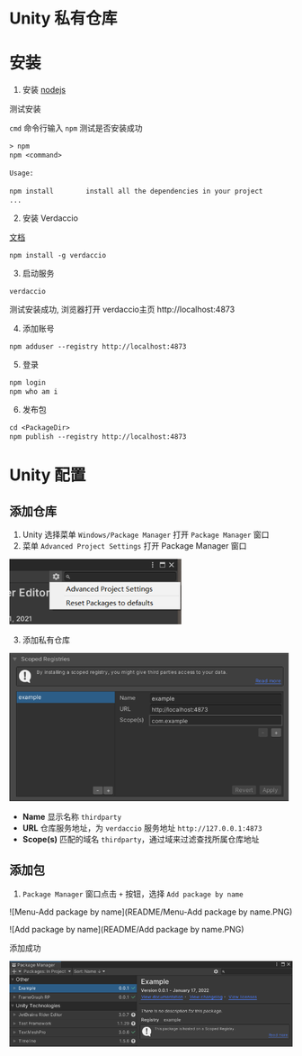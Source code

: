 # Unity 私有仓库

# 安装

1. 安装 [nodejs](https://nodejs.org/en/download) 

 测试安装

   `cmd` 命令行输入 `npm` 测试是否安装成功

   ```shell
   > npm
   npm <command>
   
   Usage:
   
   npm install        install all the dependencies in your project
   ...
   ```

2. 安装 Verdaccio

[文档](https://verdaccio.org/docs/cli)

```
npm install -g verdaccio
```

3. 启动服务

```
verdaccio
```

测试安装成功, 浏览器打开 verdaccio主页 http://localhost:4873

4. 添加账号

```
npm adduser --registry http://localhost:4873
```

5. 登录

```
npm login
npm who am i
```

6. 发布包

```
cd <PackageDir>
npm publish --registry http://localhost:4873
```

# Unity 配置

## 添加仓库

1. Unity 选择菜单 `Windows/Package Manager` 打开 `Package Manager` 窗口
2. 菜单 `Advanced Project Settings` 打开 Package Manager 窗口

<img src="README/Menu-Advanced Project Settings.PNG" alt="Menu-Advanced Project Settings" style="zoom:80%;" />

3. 添加私有仓库

<img src="README/AddRegistry.PNG" alt="AddRegistry" style="zoom: 67%;" />

- **Name** 显示名称 `thirdparty`
- **URL** 仓库服务地址，为 `verdaccio` 服务地址 `http://127.0.0.1:4873`
- **Scope(s)** 匹配的域名 `thirdparty`，通过域来过滤查找所属仓库地址

## 添加包

1. `Package Manager` 窗口点击 `+` 按钮，选择 `Add package by name` 

![Menu-Add package by name](README/Menu-Add package by name.PNG)

![Add package by name](README/Add package by name.PNG)

添加成功

<img src="README/Add package by name-Detail.PNG" alt="Add package by name-Detail" style="zoom:67%;" />